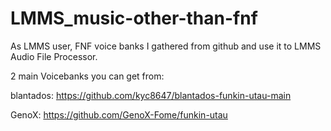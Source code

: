 # LMMS_music-other-than-fnf
As LMMS user, FNF voice banks I gathered from github and use it to LMMS Audio File Processor.

2 main Voicebanks you can get from:

 blantados: https://github.com/kyc8647/blantados-funkin-utau-main
 
 GenoX: https://github.com/GenoX-Fome/funkin-utau
